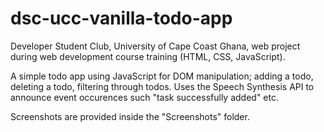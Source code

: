 # dsc-ucc-vanilla-todo-app
Developer Student Club, University of Cape Coast Ghana, web project during web development course training (HTML, CSS, JavaScript).

A simple todo app using JavaScript for DOM manipulation; adding a todo, deleting a todo, filtering through todos.
Uses the Speech Synthesis API to announce event occurences such "task successfully added" etc.

Screenshots are provided inside the "Screenshots" folder.
